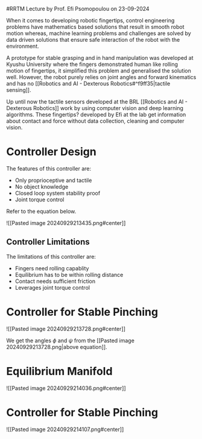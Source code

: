 #RRTM 
Lecture by Prof. Efi Psomopoulou on 23-09-2024

When it comes to developing robotic fingertips, control engineering problems have mathematics based solutions that result in smooth robot motion whereas, machine learning problems and challenges are solved by data driven solutions that ensure safe interaction of the robot with the environment. 

A prototype for stable grasping and in hand manipulation was developed at Kyushu University where the fingers demonstrated human like rolling motion of fingertips, it simplified this problem and generalised the solution well. However, the robot purely relies on joint angles and forward kinematics and has no [[Robotics and AI - Dexterous Robotics#^f9ff35|tactile sensing]].

Up until now the tactile sensors developed at the BRL [[Robotics and AI - Dexterous Robotics]] work by using computer vision and deep learning algorithms. These fingertips? developed by Efi at the lab get information about contact and force without data collection, cleaning and computer vision. 

# Controller Design 

The features of this controller are:
- Only proprioceptive and tactile
- No object knowledge
- Closed loop system stability proof
- Joint torque control

Refer to the equation below.

![[Pasted image 20240929213435.png#center]]
## Controller Limitations

The limitations of this controller are:

- Fingers need rolling capablity
- Equilibrium has to be within rolling distance
- Contact needs sufficient friction 
- Leverages joint torque control 

# Controller for Stable Pinching 

![[Pasted image 20240929213728.png#center]]

We get the angles $\phi$ and $\psi$ from the [[Pasted image 20240929213728.png|above equation]].

# Equilibrium Manifold

![[Pasted image 20240929214036.png#center]]

# Controller for Stable Pinching 

![[Pasted image 20240929214107.png#center]]






